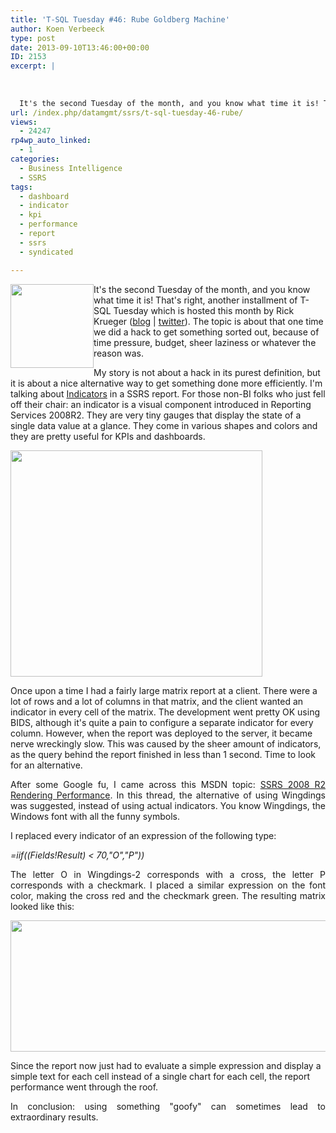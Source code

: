 ```yaml
---
title: 'T-SQL Tuesday #46: Rube Goldberg Machine'
author: Koen Verbeeck
type: post
date: 2013-09-10T13:46:00+00:00
ID: 2153
excerpt: |
   
  
   
  It's the second Tuesday of the month, and you know what time it is! That's right, another installment of T-SQL Tuesday which is hosted this month by Rick Krueger (blog | twitter). The topic is about that one time we did a hack to get something s&hellip;
url: /index.php/datamgmt/ssrs/t-sql-tuesday-46-rube/
views:
  - 24247
rp4wp_auto_linked:
  - 1
categories:
  - Business Intelligence
  - SSRS
tags:
  - dashboard
  - indicator
  - kpi
  - performance
  - report
  - ssrs
  - syndicated

---
```

[<img style="float: left;" src="/wp-content/uploads/users/koenverbeeck/TSQL2sday37/TSQL2sday.PNG?mtime=1355209029" alt="" width="133" height="134" />][1]

<span style="text-align: justify;">It's the second Tuesday of the month, and you know what time it is! That's right, another installment of T-SQL Tuesday which is hosted this month by Rick Krueger (</span><a style="text-align: justify;" href="http://www.dataogre.com/">blog</a> <span style="text-align: justify;">| </span><a style="text-align: justify;" href="https://twitter.com/DataOgre">twitter</a><span style="text-align: justify;">). The topic is about that one time we did a hack to get something sorted out, because of time pressure, budget, sheer laziness or whatever the reason was.</span>

My story is not about a hack in its purest definition, but it is about a nice alternative way to get something done more efficiently. I'm talking about [Indicators][2] in a SSRS report. For those non-BI folks who just fell off their chair: an indicator is a visual component introduced in Reporting Services 2008R2. They are very tiny gauges that display the state of a single data value at a glance. They come in various shapes and colors and they are pretty useful for KPIs and dashboards.

[<img src="/wp-content/uploads/users/koenverbeeck/TSQL2sday46/indicators.PNG?mtime=1378820544" alt="" width="403" height="362" />][3]

<span style="text-align: justify;">Once upon a time I had a fairly large matrix report at a client. There were a lot of rows and a lot of columns in that matrix, and the client wanted an indicator in every cell of the matrix. The development went pretty OK using BIDS, although it's quite a pain to configure a separate indicator for every column. However, when the report was deployed to the server, it became nerve wreckingly slow. This was caused by the sheer amount of indicators, as the query behind the report finished in less than 1 second. Time to look for an alternative.</span>

<p style="text-align: justify;">
  After some Google fu, I came across this MSDN topic: <a href="http://social.msdn.microsoft.com/Forums/sqlserver/en-US/e513aead-5787-4d97-8309-1eaf02a1c3d7/ssrs-2008-r2-rendering-performance">SSRS 2008 R2 Rendering Performance</a>. In this thread, the alternative of using Wingdings was suggested, instead of using actual indicators. You know Wingdings, the Windows font with all the funny symbols.
</p>

<p style="text-align: justify;">
  I replaced every indicator of an expression of the following type:
</p>

<p style="text-align: justify;">
  <em>=iif((Fields!Result) < 70,"O","P"))</em>
</p>

<p style="text-align: justify;">
  The letter O in Wingdings-2 corresponds with a cross, the letter P corresponds with a checkmark. I placed a similar expression on the font color, making the cross red and the checkmark green. The resulting matrix looked like this:
</p>

<p style="text-align: justify;">
  <a href="/media/users/koenverbeeck/TSQL2sday46/results.PNG?mtime=1378820544"><img src="/wp-content/uploads/users/koenverbeeck/TSQL2sday46/results.PNG?mtime=1378820544" alt="" width="563" height="210" /></a>
</p>

<span style="text-align: justify;">Since the report now just had to evaluate a simple expression and display a simple text for each cell instead of a single chart for each cell, the report performance went through the roof.</span>

<p style="text-align: justify;">
  In conclusion: using something "goofy" can sometimes lead to extraordinary results.
</p>

 [1]: http://www.dataogre.com/2013/09/02/t-sql-tuesday-46-rube-goldberg-machine/
 [2]: http://technet.microsoft.com/en-us/library/ee633651.aspx
 [3]: /media/users/koenverbeeck/TSQL2sday46/indicators.PNG?mtime=1378820544